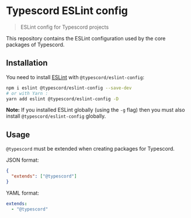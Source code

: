 # Typescord ESLint config

> ESLint config for Typescord projects

This repository contains the ESLint configuration used by the core packages of Typescord.

## Installation

You need to install [ESLint](http://eslint.org) with `@typescord/eslint-config`:

```sh
npm i eslint @typescord/eslint-config --save-dev
# or with Yarn :
yarn add eslint @typescord/eslint-config -D
```

**Note:** If you installed ESLint globally (using the `-g` flag) then you must also install `@typescord/eslint-config` globally.

## Usage

`@typescord` must be extended when creating packages for Typescord.

JSON format:

```json
{
  "extends": ["@typescord"]
}
```

YAML format:

```yaml
extends:
  - "@typescord"
```
